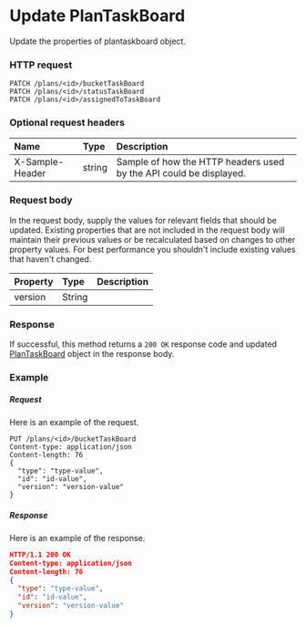 # Update PlanTaskBoard

Update the properties of plantaskboard object.
### HTTP request
```http
PATCH /plans/<id>/bucketTaskBoard
PATCH /plans/<id>/statusTaskBoard
PATCH /plans/<id>/assignedToTaskBoard
```
### Optional request headers
| Name       | Type | Description|
|:-----------|:------|:----------|
| X-Sample-Header  | string  | Sample of how the HTTP headers used by the API could be displayed.|

### Request body
In the request body, supply the values for relevant fields that should be updated. Existing properties that are not included in the request body will maintain their previous values or be recalculated based on changes to other property values. For best performance you shouldn't include existing values that haven't changed.

| Property	   | Type	|Description|
|:---------------|:--------|:----------|
|version|String||

### Response
If successful, this method returns a `200 OK` response code and updated [PlanTaskBoard](../resources/plantaskboard.md) object in the response body.
### Example
##### Request
Here is an example of the request.
```http
PUT /plans/<id>/bucketTaskBoard
Content-type: application/json
Content-length: 76
{
  "type": "type-value",
  "id": "id-value",
  "version": "version-value"
}
```
##### Response
Here is an example of the response.
```json
HTTP/1.1 200 OK
Content-type: application/json
Content-length: 76
{
  "type": "type-value",
  "id": "id-value",
  "version": "version-value"
}
```

<!-- uuid: 952cd4c8-6197-4881-bfd5-977013fd06a7
2015-10-09 17:20:42 UTC -->